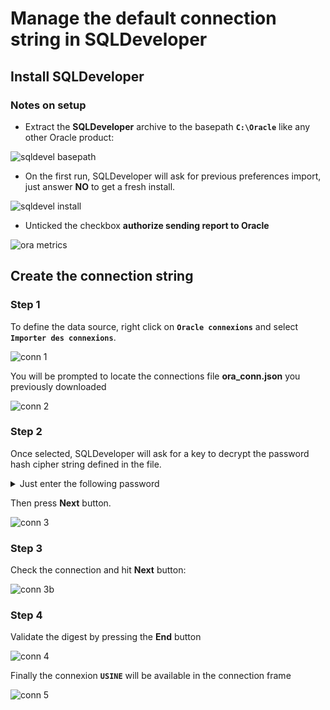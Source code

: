 # Manage the default connection string in SQLDeveloper

## Install SQLDeveloper

### Notes on setup

- Extract the **SQLDeveloper** archive to the basepath **`C:\Oracle`** like any other Oracle product: 

![sqldevel basepath](https://technical-user-git.github.io/hosted-img/assets/setup/ora_sqldevel_install_basepath.png)

- On the first run, SQLDeveloper will ask for previous preferences import, just answer **NO** to get a fresh install.

![sqldevel install](https://technical-user-git.github.io/hosted-img/assets/setup/ora_sqldevel_install.png)

- Unticked the checkbox **authorize sending report to Oracle** 

![ora metrics](https://technical-user-git.github.io/hosted-img/assets/setup/ora_suivi_metrics_no.png)

## Create the connection string

### Step 1

To define the data source, right click on **`Oracle connexions`** and select **`Importer des connexions`**.

![conn 1](https://technical-user-git.github.io/hosted-img/ora/ora_add_conn.png)

You will be prompted to locate the connections file **ora_conn.json** you previously downloaded

![conn 2](https://technical-user-git.github.io/hosted-img/ora/ora_add_conn_2.png)

### Step 2

Once selected, SQLDeveloper will ask for a key to decrypt the password hash cipher string defined in the file. 
 
<details>
  <summary>Just enter the following password</summary>
  <b>pwd4oracle</b>
</details>

 Then press **Next** button.

![conn 3](https://technical-user-git.github.io/hosted-img/ora/ora_add_conn_3.png)

### Step 3

Check the connection and hit **Next** button:

![conn 3b](https://technical-user-git.github.io/hosted-img/ora/ora_add_conn_3B.png)

### Step 4

Validate the digest by pressing the **End** button

![conn 4](https://technical-user-git.github.io/hosted-img/ora/ora_add_conn_4.png)

Finally the connexion **`USINE`** will be available in the connection frame

![conn 5](https://technical-user-git.github.io/hosted-img/ora/ora_add_conn_5.png)
